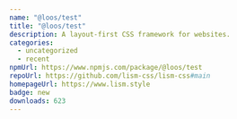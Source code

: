 ```yaml
---
name: "@loos/test"
title: "@loos/test"
description: A layout-first CSS framework for websites.
categories:
  - uncategorized
  - recent
npmUrl: https://www.npmjs.com/package/@loos/test
repoUrl: https://github.com/lism-css/lism-css#main
homepageUrl: https://www.lism.style
badge: new
downloads: 623
---
```

